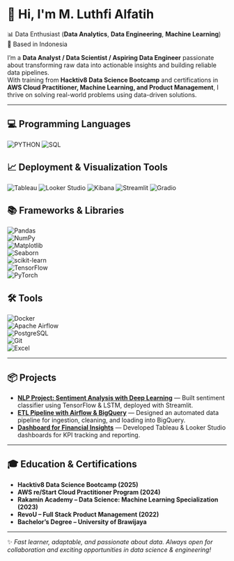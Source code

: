 # 🚀 Hi, I'm **M. Luthfi Alfatih**  

📊 Data Enthusiast (**Data Analytics**, **Data Engineering**, **Machine Learning**)  
📍 Based in Indonesia  

I’m a **Data Analyst / Data Scientist / Aspiring Data Engineer** passionate about transforming raw data into actionable insights and building reliable data pipelines.  
With training from **Hacktiv8 Data Science Bootcamp** and certifications in **AWS Cloud Practitioner, Machine Learning, and Product Management**, I thrive on solving real-world problems using data-driven solutions.  

---

## 💻 Programming Languages  
![PYTHON](https://img.shields.io/badge/PYTHON-3776AB?style=for-the-badge&logo=python&logoColor=white)  ![SQL](https://img.shields.io/badge/SQL-025E8C?style=for-the-badge&logo=postgresql&logoColor=white)  

## 📈 Deployment & Visualization Tools  
![Tableau](https://img.shields.io/badge/Tableau-E97627?style=for-the-badge&logo=tableau&logoColor=white)  ![Looker Studio](https://img.shields.io/badge/Looker%20Studio-4285F4?style=for-the-badge&logo=google&logoColor=white)  ![Kibana](https://img.shields.io/badge/Kibana-005571?style=for-the-badge&logo=kibana&logoColor=white)  ![Streamlit](https://img.shields.io/badge/Streamlit-FF4B4B?style=for-the-badge&logo=streamlit&logoColor=white)  ![Gradio](https://img.shields.io/badge/Gradio-20B57F?style=for-the-badge&logo=gradio&logoColor=white)

## 📚 Frameworks & Libraries  
![Pandas](https://img.shields.io/badge/Pandas-150458?style=for-the-badge&logo=pandas&logoColor=white)  
![NumPy](https://img.shields.io/badge/NumPy-013243?style=for-the-badge&logo=numpy&logoColor=white)  
![Matplotlib](https://img.shields.io/badge/Matplotlib-11557C?style=for-the-badge&logo=plotly&logoColor=white)  
![Seaborn](https://img.shields.io/badge/Seaborn-4C8CBF?style=for-the-badge&logo=python&logoColor=white)  
![scikit-learn](https://img.shields.io/badge/scikit--learn-F7931E?style=for-the-badge&logo=scikitlearn&logoColor=white)  
![TensorFlow](https://img.shields.io/badge/TensorFlow-FF6F00?style=for-the-badge&logo=tensorflow&logoColor=white)  
![PyTorch](https://img.shields.io/badge/PyTorch-EE4C2C?style=for-the-badge&logo=pytorch&logoColor=white)  

## 🛠️ Tools  
![Docker](https://img.shields.io/badge/Docker-2496ED?style=for-the-badge&logo=docker&logoColor=white)  
![Apache Airflow](https://img.shields.io/badge/Apache%20Airflow-017CEE?style=for-the-badge&logo=apacheairflow&logoColor=white)  
![PostgreSQL](https://img.shields.io/badge/PostgreSQL-336791?style=for-the-badge&logo=postgresql&logoColor=white)  
![Git](https://img.shields.io/badge/Git-F05032?style=for-the-badge&logo=git&logoColor=white)  
![Excel](https://img.shields.io/badge/Excel-217346?style=for-the-badge&logo=microsoft-excel&logoColor=white)  

---

## 📦 Projects  

- [**NLP Project: Sentiment Analysis with Deep Learning**](https://github.com/upilup/AmazonReviews) — Built sentiment classifier using TensorFlow & LSTM, deployed with Streamlit.  
- [**ETL Pipeline with Airflow & BigQuery**](https://github.com/upilup/coffee_sales) — Designed an automated data pipeline for ingestion, cleaning, and loading into BigQuery.  
- [**Dashboard for Financial Insights**](https://github.com/upilup/Payment-Fraud) — Developed Tableau & Looker Studio dashboards for KPI tracking and reporting.  

---

## 🎓 Education & Certifications  

- **Hacktiv8 Data Science Bootcamp (2025)**  
- **AWS re/Start Cloud Practitioner Program (2024)**  
- **Rakamin Academy – Data Science: Machine Learning Specialization (2023)**  
- **RevoU – Full Stack Product Management (2022)**  
- **Bachelor’s Degree – University of Brawijaya**  

---

✨ *Fast learner, adaptable, and passionate about data. Always open for collaboration and exciting opportunities in data science & engineering!*  
